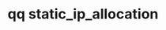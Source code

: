 ---
category: static
command: static_ip_allocation
keywords: qq, qq_cli, static_ip_allocation
optional_options:
- alternate: []
  help: Specify ip range list to try (e.g. '1.1.1.10-12,10.20.5.0/24'
  name: --try-ranges
  required: false
- alternate: []
  help: Specify netmask to apply when using --try-range option
  name: --try-netmask
  required: false
- alternate: []
  help: Specify floating ip range list to try (e.g. '1.1.1.10-12,10.20.5.0/24'
  name: --try-floating-ranges
  required: false
permalink: /qq-cli-command-guide/static/static_ip_allocation.html
positional_options: []
sidebar: qq_cli_command_reference_sidebar
summary: This section explains how to use the <code>qq static_ip_allocation</code>
  command.
synopsis: Get cluster-wide static IP allocation
title: qq static_ip_allocation
usage: qq static_ip_allocation [-h] [--try-ranges TRY_RANGES] [--try-netmask TRY_NETMASK]
  [--try-floating-ranges TRY_FLOATING_RANGES]
zendesk_source: qq CLI Command Guide

---